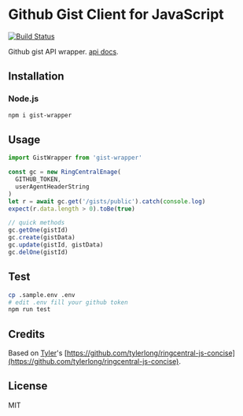 # Github Gist Client for JavaScript

[![Build Status](https://travis-ci.org/zxdong262/gist-client-js.svg?branch=release)](https://travis-ci.org/zxdong262/gist-client-js)

Github gist API wrapper. [api docs](https://developer.github.com/v3/gists/).

## Installation

### Node.js

```bash
npm i gist-wrapper
```

## Usage

```js
import GistWrapper from 'gist-wrapper'

const gc = new RingCentralEnage(
  GITHUB_TOKEN,
  userAgentHeaderString
)
let r = await gc.get('/gists/public').catch(console.log)
expect(r.data.length > 0).toBe(true)

// quick methods
gc.getOne(gistId)
gc.create(gistData)
gc.update(gistId, gistData)
gc.delOne(gistId)
```

## Test

```bash
cp .sample.env .env
# edit .env fill your github token
npm run test
```

## Credits

Based on [Tyler](https://github.com/tylerlong)'s [https://github.com/tylerlong/ringcentral-js-concise](https://github.com/tylerlong/ringcentral-js-concise).

## License

MIT
